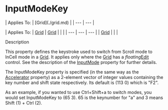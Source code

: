 




<h1 class="heading"><span class="name">InputModeKey</span></h1>
| Applies To: | [Grid](./grid.md) |
| --- | ---  |

| Applies To: | [Grid](./grid.md) | [Grid](./grid.md) |  |  |
| --- | --- | ---  |
| [Grid](./grid.md) |  |  |


Description


This property defines the keystroke used to switch from Scroll mode to InCell mode in a [Grid](./grid.md). It applies only where the [Grid](./grid.md) has a *floating*[Edit](./edit.md) control. See the description of the [InputMode](inputmode.md) property for further details.


The InputModeKey property is specified (in the same way as the [Accelerator](accelerator.md) property) as a 2-element vector of integer values containing the key number and shift state respectively. Its default is (113 0) which is "F2".


As an example, if you wanted to use Ctrl+Shift+a to switch modes, you would set InputModeKey to (65 3). 65 is the keynumber for "a" and 3 means Shift (1) + Ctrl (2).




